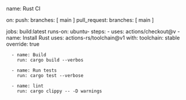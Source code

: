 name: Rust CI

on:
  push:
    branches: [ main ]
  pull_request:
    branches: [ main ]

jobs:
  build:latest
    runs-on: ubuntu-
    steps:
      - uses: actions/checkout@v
      - name: Install Rust
        uses: actions-rs/toolchain@v1
        with:
          toolchain: stable
          override: true

      - name: Build
        run: cargo build --verbos

      - name: Run tests
        run: cargo test --verbose

      - name: lint
        run: cargo clippy -- -D warnings
